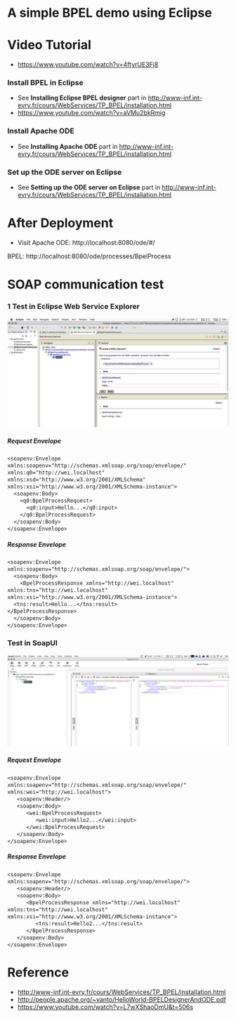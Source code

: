 # A simple BPEL demo using Eclipse 



# Video Tutorial

- https://www.youtube.com/watch?v=4ftyrUE3Fj8



### Install BPEL in Eclipse

- See  **Installing Eclipse BPEL designer** part in  http://www-inf.int-evry.fr/cours/WebServices/TP_BPEL/installation.html
- https://www.youtube.com/watch?v=aVMu2bkRmig



### Install Apache ODE

- See  **Installing Apache ODE** part in  http://www-inf.int-evry.fr/cours/WebServices/TP_BPEL/installation.html



### Set up the ODE server on Eclipse

- See **Setting up the ODE server on Eclipse** part in  http://www-inf.int-evry.fr/cours/WebServices/TP_BPEL/installation.html



# After Deployment

- Visit Apache ODE: http://localhost:8080/ode/#/

BPEL: http://localhost:8080/ode/processes/BpelProcess



# SOAP communication test

### 1 Test in Eclipse Web Service Explorer 

![](pic/eclipse.jpg)

##### Request Envelope

```
<soapenv:Envelope xmlns:soapenv="http://schemas.xmlsoap.org/soap/envelope/" xmlns:q0="http://wei.localhost" xmlns:xsd="http://www.w3.org/2001/XMLSchema" xmlns:xsi="http://www.w3.org/2001/XMLSchema-instance">
  <soapenv:Body>
    <q0:BpelProcessRequest>
      <q0:input>Hello...</q0:input>
    </q0:BpelProcessRequest>
  </soapenv:Body>
</soapenv:Envelope>
```

##### Response Envelope

```
<soapenv:Envelope xmlns:soapenv="http://schemas.xmlsoap.org/soap/envelope/">
  <soapenv:Body>
    <BpelProcessResponse xmlns="http://wei.localhost" xmlns:tns="http://wei.localhost" xmlns:xsi="http://www.w3.org/2001/XMLSchema-instance">
  <tns:result>Hello...</tns:result>
</BpelProcessResponse>
  </soapenv:Body>
</soapenv:Envelope>
```

### Test in SoapUI

![](pic/soapui.jpg)

##### Request Envelope

```
<soapenv:Envelope xmlns:soapenv="http://schemas.xmlsoap.org/soap/envelope/" xmlns:wei="http://wei.localhost">
   <soapenv:Header/>
   <soapenv:Body>
      <wei:BpelProcessRequest>
         <wei:input>Hello2...</wei:input>
      </wei:BpelProcessRequest>
   </soapenv:Body>
</soapenv:Envelope>
```

##### Response Envelope

```
<soapenv:Envelope xmlns:soapenv="http://schemas.xmlsoap.org/soap/envelope/">
   <soapenv:Header/>
   <soapenv:Body>
      <BpelProcessResponse xmlns="http://wei.localhost" xmlns:tns="http://wei.localhost" xmlns:xsi="http://www.w3.org/2001/XMLSchema-instance">
         <tns:result>Hello2...</tns:result>
      </BpelProcessResponse>
   </soapenv:Body>
</soapenv:Envelope>
```

### 

# Reference

- http://www-inf.int-evry.fr/cours/WebServices/TP_BPEL/installation.html
- http://people.apache.org/~vanto/HelloWorld-BPELDesignerAndODE.pdf
- https://www.youtube.com/watch?v=L7wXShaoDmU&t=506s